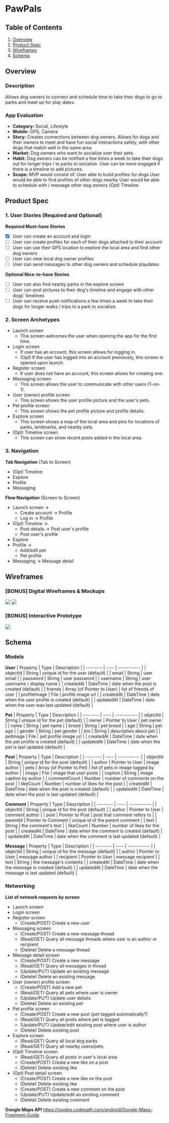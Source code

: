 # PawPals

## Table of Contents
1. [Overview](#Overview)
1. [Product Spec](#Product-Spec)
1. [Wireframes](#Wireframes)
2. [Schema](#Schema)

## Overview
### Description
Allows dog owners to connect and schedule time to take their dogs to go to parks and meet up for play dates.

### App Evaluation
- **Category:** Social, Lifestyle
- **Mobile:** GPS, Camera
- **Story:** Creates connections between dog owners. Allows for dogs and their owners to meet and have fun social interactions safely, with other dogs that match well in the same area.
- **Market:** Dog owners who want to socialize over their pets.
- **Habit:** Dog owners can be notified a few times a week to take their dogs out for longer trips / to parks to socialize. User can be more engaged if there is a timeline to add pictures.
- **Scope:** MVP would consist of:
    User able to build profiles for dogs
    User would be able to find profiles of other dogs nearby
    User would be able to schedule with / message other dog owners
    (Opt) Timeline

## Product Spec

### 1. User Stories (Required and Optional)

**Required Must-have Stories**

* [x] User can create an account and login
* [ ] User can create profiles for each of their dogs attached to their account
* [ ] User can use their GPS location to explore the local area and find other dog owners
* [ ] User can view local dog owner profiles
* [ ] User can send messages to other dog owners and schedule playdates

**Optional Nice-to-have Stories**

* [ ] User can also find nearby parks in the explore screen
* [ ] User can post pictures to their dog's timeline and engage with other dogs' timelines
* [ ] User can receive push notifications a few times a week to take their dogs for longer walks / trips to a park to socialize.

### 2. Screen Archetypes

* Launch screen
   * This screen welcomes the user when opening the app for the first time.
* Login screen
   * If user has an account, this screen allows for logging in. 
   * (Opt) If the user has logged into an account previously, this screen is opened upon launch.
* Register screen
   * If user does not have an account, this screen allows for creating one.
* Messaging screen
   * This screen allows the user to communicate with other users (1-on-1).
* User (owner) profile screen
   * This screen shows the user profile picture and the user's pets.
* Pet profile screen
   * This screen shows the pet profile picture and profile details.
* Explore screen
   * This screen shows a map of the local area and pins for locations of parks, landmarks, and nearby pets.
* (Opt) Timeline screen
   * This screen can show recent posts added in the local area.

### 3. Navigation

**Tab Navigation** (Tab to Screen)

* (Opt) Timeline
* Explore
* Profile
* Messaging

**Flow Navigation** (Screen to Screen)

* Launch screen -> 
   * Create account -> Profile
   * Log in -> Profile
* (Opt) Timeline ->
   * Post details -> Post user's profile
   * Post user's profile
* Explore
* Profile ->
   * Add/edit pet
   * Pet profile
* Messaging -> Message detail

## Wireframes

### [BONUS] Digital Wireframes & Mockups

<img src="login_signup.jpg">

<img src="screens.jpg">

### [BONUS] Interactive Prototype
<img src="prototype.gif">

## Schema 

### Models

**User**
|    Property    |    Type                    |          Description                                   |
|    --------    |    ----                    |          -----------                                   |
| objectId       | String                     | unique id for the user (default)                       |
| email          | String                     | user email                                             |
| password       | String                     | user password                                          |
| username       | String                     | user username / display name                           |
| createdAt      | DateTime                   | date when the post is created (default)                |
| friends        | Array (of Pointer to User) | list of friends of user                                |
| profileImage   | File                       | profile image url                                      |
| createdAt      | DateTime                   | date when the user profile is created (default)        |
| updatedAt      | DateTime                   | date when the user was last updated (default)          |

**Pet**
|    Property    |    Type         |          Description                                   |
|    --------    |    ----         |          -----------                                   |
| objectId       | String          | unique id for the pet (default)                        |
| owner          | Pointer to User | pet owner                                              |
| name           | String          | pet name                                               |
| breed          | String          | pet breed                                              |
| age            | String          | pet age                                                |
| gender         | String          | pet gender                                             |
| bio            | String          | description about pet                                  |
| petImage       | File            | pet profile image url                                  |
| createdAt      | DateTime        | date when the pet profile is created (default)         |
| updatedAt      | DateTime        | date when the pet is last updated (default)            |

**Post**
|    Property    |    Type                   |          Description                                   |
|    --------    |    ----                   |          -----------                                   |
| objectId       | String                    | unique id for the post (default)                       |
| author         | Pointer to User           | image author                                           |
| pets           | Array (of Pointer to Pet) | list of pets in image tagged by author                 |
| image          | File                      | image that user posts                                  |
| caption        | String                    | image caption by author                                |
| commentCount   | Number                    | number of comments on the post                         |
| likeCount      | Number                    | number of likes for the post                           |
| createdAt      | DateTime                  | date when the post is created (default)                |
| updatedAt      | DateTime                  | date when the post is last updated (default)           |

**Comment**
|    Property    |    Type            |          Description                                   |
|    --------    |    ----            |          -----------                                   |
| objectId       | String             | unique id for the post (default)                       |
| author         | Pointer to User    | comment author                                         |
| post           | Pointer to Post    | post that comment refers to                            |
| parentId       | Pointer to Comment | unique id of the parent comment                        |
| text           | String             | the comment's text                                     |
| likeCount      | Number             | number of likes for the post                           |
| createdAt      | DateTime           | date when the comment is created (default)             |
| updatedAt      | DateTime           | date when the comment is last updated (default)        |

**Message**
|    Property    |    Type         |          Description                                   |
|    --------    |    ----         |          -----------                                   |
| objectId       | String          | unique id for the message (default)                    |
| author         | Pointer to User | message author                                         |
| recipient      | Pointer to User | message recipient                                      |
| text           | String          | the message's contents                                 |
| createdAt      | DateTime        | date when the message is created (default)             |
| updatedAt      | DateTime        | date when the message is last updated (default)        |

### Networking

**List of network requests by screen**
* Launch screen
* Login screen
* Register screen
   * (Create/POST) Create a new user 
* Messaging screen
   * (Create/POST) Create a new message thread
   * (Read/GET) Query all message threads where user is an author or recipient
   * (Delete) Delete a message thread
* Message detail screen
   * (Create/POST) Create a new message
   * (Read/GET) Query all messages in thread
   * (Update/PUT) Update an existing message
   * (Delete) Delete an existing message
* User (owner) profile screen
   * (Create/POST) Add a new pet
   * (Read/GET) Query all pets where user is owner
   * (Update/PUT) Update user details
   * (Delete) Delete an existing pet
* Pet profile screen
   * (Create/POST) Create a new post (pet tagged automatically?)
   * (Read/GET) Query all posts where pet is tagged
   * (Update/PUT) Update/edit existing post where user is author
   * (Delete) Delete existing post
* Explore screen
   * (Read/GET) Query all local dog parks
   * (Read/GET) Query all nearby users/pets
* (Opt) Timeline screen
   * (Read/GET) Query all posts in user's local area
   * (Create/POST) Create a new like on a post
   * (Delete) Delete existing like
* (Opt) Post detail screen
   * (Create/POST) Create a new like on the post
   * (Delete) Delete existing like
   * (Create/POST) Create a new comment on the post
   * (Update/PUT) Update/edit an existing comment
   * (Delete) Delete existing comment
   
**Google Maps API**
https://guides.codepath.com/android/Google-Maps-Fragment-Guide
